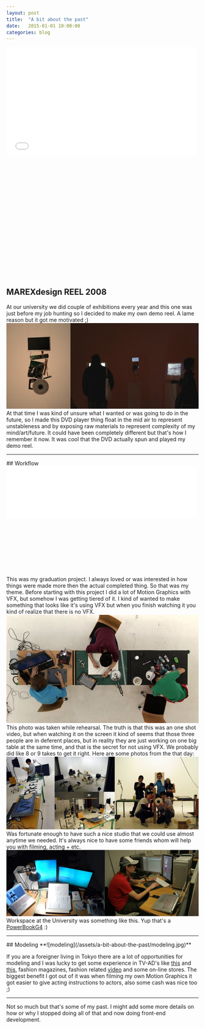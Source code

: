 ```yaml
---
layout: post
title:  "A bit about the past"
date:   2015-01-01 10:00:00
categories: blog
---
```


<div class="video-container" style="padding-bottom: 62.25%;">
<iframe src="//player.vimeo.com/video/50461073?title=0&amp;byline=0&amp;portrait=0" width="500" height="282" frameborder="0"></iframe>
</div>

## MAREXdesign REEL 2008
At our university we did couple of exhibitions every year and this one was just before my job hunting so I decided to make my own demo reel. A lame reason but it got me motivated ;)
![MAREXdesign REEL 2008](/assets/a-bit-about-the-past/demoreel-2008.jpg)
At that time I was kind of unsure what I wanted or was going to do in the future, so I made this DVD player thing float in the mid air to represent unstableness and by exposing raw materials to represent complexity of my mind/art/future. It could have been completely different but that's how I remember it now. It was cool that the DVD actually spun and played my demo reel.

<hr>
## Workflow
<div class="video-container" style="padding-bottom: 27%;">
<iframe src="//player.vimeo.com/video/50513026?title=0&amp;byline=0&amp;portrait=0" width="500" height="133" frameborder="0"></iframe>
</div>

This was my graduation project. I always loved or was interested in how things were made more then the actual completed thing. So that was my theme. Before starting with this project I did a lot of Motion Graphics with VFX, but somehow I was getting tiered of it. I kind of wanted to make something that looks like it's using VFX but when you finish watching it you kind of realize that there is no VFX.
![Workflow](/assets/a-bit-about-the-past/workflow-table.jpg)
This photo was taken while rehearsal. The truth is that this was an one shot video, but when watching it on the screen it kind of seems that those three people are in deferent places, but in reality they are just working on one big table at the same time, and that is the secret for not using VFX. We probably did like 8 or 9 takes to get it right. Here are some photos from the that day:
![Workflow backs tage](/assets/a-bit-about-the-past/workflow-backstage.jpg)
Was fortunate enough to have such a nice studio that we could use almost anytime we needed. It's always nice to have some friends whom will help you with filming, acting + etc.
![Workspace](/assets/a-bit-about-the-past/workspace.jpg)
Workspace at the University was something like this. Yup that's a [PowerBookG4](http://apple-history.com/compare/pg4_15167/mbp_15_mid_12) :)

<hr>
## Modeling
**![modeling](/assets/a-bit-about-the-past/modeling.jpg)**

If you are a foreigner living in Tokyo there are a lot of opportunities for modeling and I was lucky to get some experience in TV-AD's like [this](https://www.youtube.com/watch?v=MpWq3SaCzJg) and [this](https://www.youtube.com/watch?v=GIxPNFkwO8A), fashion magazines, fashion related [video](https://www.youtube.com/watch?v=tu1fvd6-u-U) and some on-line stores. The biggest benefit I got out of it was when filming my own Motion Graphics it got easier to give acting instructions to actors, also some cash was nice too ;)

<hr>
Not so much but that's some of my past. I might add some more details on how or why I stopped doing all of that and now doing front-end development.
